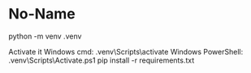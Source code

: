 # No-Name
python -m venv .venv

Activate it
Windows cmd: .venv\Scripts\activate
Windows PowerShell: .venv\Scripts\Activate.ps1
pip install -r requirements.txt